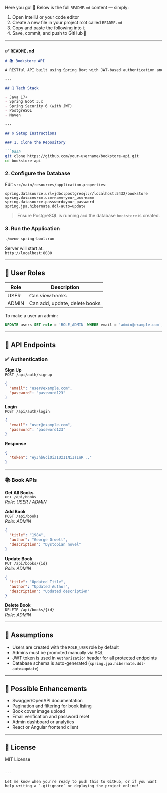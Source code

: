 Here you go! 📄 Below is the full `README.md` content — simply:

1. Open IntelliJ or your code editor
2. Create a new file in your project root called `README.md`
3. Copy and paste the following into it
4. Save, commit, and push to GitHub 🚀

---

### ✅ `README.md`

```markdown
# 📚 Bookstore API

A RESTful API built using Spring Boot with JWT-based authentication and role-based access control. This project simulates a backend for a bookstore, enabling users to sign up, log in, and interact with books based on their roles (`USER` or `ADMIN`).

---

## 🧰 Tech Stack

- Java 17+
- Spring Boot 3.x
- Spring Security 6 (with JWT)
- PostgreSQL
- Maven

---

## ⚙️ Setup Instructions

### 1. Clone the Repository

```bash
git clone https://github.com/your-username/bookstore-api.git
cd bookstore-api
```

### 2. Configure the Database

Edit `src/main/resources/application.properties`:

```properties
spring.datasource.url=jdbc:postgresql://localhost:5432/bookstore
spring.datasource.username=your_username
spring.datasource.password=your_password
spring.jpa.hibernate.ddl-auto=update
```

> Ensure PostgreSQL is running and the database `bookstore` is created.

### 3. Run the Application

```bash
./mvnw spring-boot:run
```

Server will start at:  
`http://localhost:8080`

---

## 🔐 User Roles

| Role  | Description                     |
|-------|---------------------------------|
| USER  | Can view books                  |
| ADMIN | Can add, update, delete books   |

To make a user an admin:

```sql
UPDATE users SET role = 'ROLE_ADMIN' WHERE email = 'admin@example.com';
```

---

## 🧪 API Endpoints

### ✅ Authentication

**Sign Up**  
`POST /api/auth/signup`

```json
{
  "email": "user@example.com",
  "password": "password123"
}
```

**Login**  
`POST /api/auth/login`

```json
{
  "email": "user@example.com",
  "password": "password123"
}
```

**Response**

```json
{
  "token": "eyJhbGciOiJIUzI1NiIsInR..."
}
```

---

### 📚 Book APIs

**Get All Books**  
`GET /api/books`  
_Role: USER / ADMIN_

**Add Book**  
`POST /api/books`  
_Role: ADMIN_

```json
{
  "title": "1984",
  "author": "George Orwell",
  "description": "Dystopian novel"
}
```

**Update Book**  
`PUT /api/books/{id}`  
_Role: ADMIN_

```json
{
  "title": "Updated Title",
  "author": "Updated Author",
  "description": "Updated description"
}
```

**Delete Book**  
`DELETE /api/books/{id}`  
_Role: ADMIN_

---

## 📌 Assumptions

- Users are created with the `ROLE_USER` role by default
- Admins must be promoted manually via SQL
- JWT token is used in `Authorization` header for all protected endpoints
- Database schema is auto-generated (`spring.jpa.hibernate.ddl-auto=update`)

---

## 🚀 Possible Enhancements

- Swagger/OpenAPI documentation
- Pagination and filtering for book listing
- Book cover image upload
- Email verification and password reset
- Admin dashboard or analytics
- React or Angular frontend client

---

## 📜 License

MIT License
```

---

Let me know when you’re ready to push this to GitHub, or if you want help writing a `.gitignore` or deploying the project online!